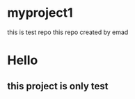 # myproject1
this is test repo
this repo created by emad 
<h1>Hello</h1>
<h2>this project is only test </h2>
